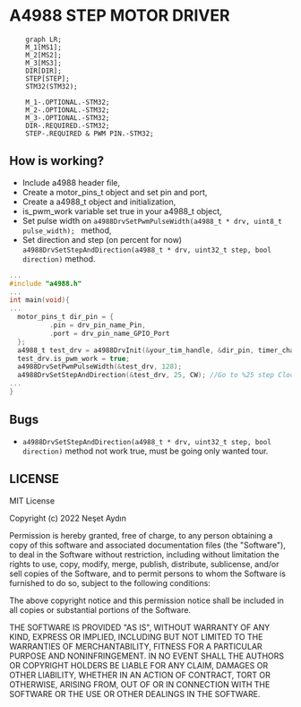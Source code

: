 # A4988 STEP MOTOR DRIVER
```mermaid
    graph LR;
    M_1[MS1];
    M_2[MS2];
    M_3[MS3];
    DIR[DIR];
    STEP[STEP];
    STM32(STM32);

    M_1-.OPTIONAL.-STM32;
    M_2-.OPTIONAL.-STM32;
    M_3-.OPTIONAL.-STM32;
    DIR-.REQUIRED.-STM32;
    STEP-.REQUIRED & PWM PIN.-STM32;
```
    
## How is working?
- Include a4988 header file,
- Create a motor_pins_t object and set pin and port,
- Create a a4988_t object and initialization,
- is_pwm_work variable set true in your a4988_t object,
- Set pulse width on `a4988DrvSetPwmPulseWidth(a4988_t * drv, uint8_t pulse_width); ` method,
- Set direction and step (on percent for now) `a4988DrvSetStepAndDirection(a4988_t * drv, uint32_t step, bool direction)` method.

```C
...
#include "a4988.h"
...
int main(void){
...
  motor_pins_t dir_pin = {
		  .pin = drv_pin_name_Pin,
		  .port = drv_pin_name_GPIO_Port
  };
  a4988_t test_drv = a4988DrvInit(&your_tim_handle, &dir_pin, timer_channel);
  test_drv.is_pwm_work = true;
  a4988DrvSetPwmPulseWidth(&test_drv, 128);
  a4988DrvSetStepAndDirection(&test_drv, 25, CW); //Go to %25 step Clockwise
...
}
```
## Bugs 
- `a4988DrvSetStepAndDirection(a4988_t * drv, uint32_t step, bool direction)` method not work true, must be going only wanted tour.

## LICENSE
MIT License

Copyright (c) 2022 Neşet Aydın

Permission is hereby granted, free of charge, to any person obtaining a copy
of this software and associated documentation files (the "Software"), to deal
in the Software without restriction, including without limitation the rights
to use, copy, modify, merge, publish, distribute, sublicense, and/or sell
copies of the Software, and to permit persons to whom the Software is
furnished to do so, subject to the following conditions:

The above copyright notice and this permission notice shall be included in all
copies or substantial portions of the Software.

THE SOFTWARE IS PROVIDED "AS IS", WITHOUT WARRANTY OF ANY KIND, EXPRESS OR
IMPLIED, INCLUDING BUT NOT LIMITED TO THE WARRANTIES OF MERCHANTABILITY,
FITNESS FOR A PARTICULAR PURPOSE AND NONINFRINGEMENT. IN NO EVENT SHALL THE
AUTHORS OR COPYRIGHT HOLDERS BE LIABLE FOR ANY CLAIM, DAMAGES OR OTHER
LIABILITY, WHETHER IN AN ACTION OF CONTRACT, TORT OR OTHERWISE, ARISING FROM,
OUT OF OR IN CONNECTION WITH THE SOFTWARE OR THE USE OR OTHER DEALINGS IN THE
SOFTWARE.